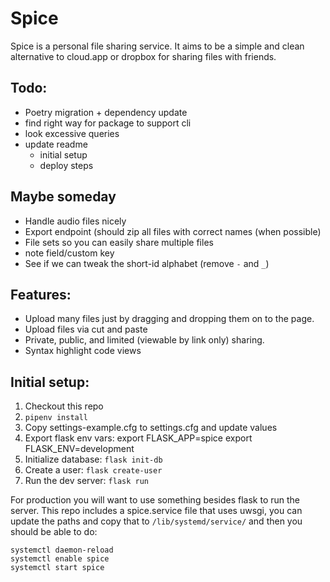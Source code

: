 # Spice

Spice is a personal file sharing service. It aims to be a simple and
clean alternative to cloud.app or dropbox for sharing files with
friends.

## Todo:

- Poetry migration + dependency update
- find right way for package to support cli
- look excessive queries
- update readme
  - initial setup
  - deploy steps

## Maybe someday

- Handle audio files nicely
- Export endpoint (should zip all files with correct names
  (when possible)
- File sets so you can easily share multiple files
- note field/custom key
- See if we can tweak the short-id alphabet (remove `-` and `_`)

## Features:

- Upload many files just by dragging and dropping them on to the page.
- Upload files via cut and paste
- Private, public, and limited (viewable by link only) sharing.
- Syntax highlight code views

## Initial setup:

1. Checkout this repo
2. `pipenv install`
3. Copy settings-example.cfg to settings.cfg and update values
4. Export flask env vars:
   export FLASK_APP=spice
   export FLASK_ENV=development
5. Initialize database: `flask init-db`
6. Create a user: `flask create-user`
7. Run the dev server: `flask run`

For production you will want to use something besides flask to run the server.
This repo includes a spice.service file that uses uwsgi, you can update the
paths and copy that to `/lib/systemd/service/` and then you should be able to
do:

```
systemctl daemon-reload
systemctl enable spice
systemctl start spice
```
